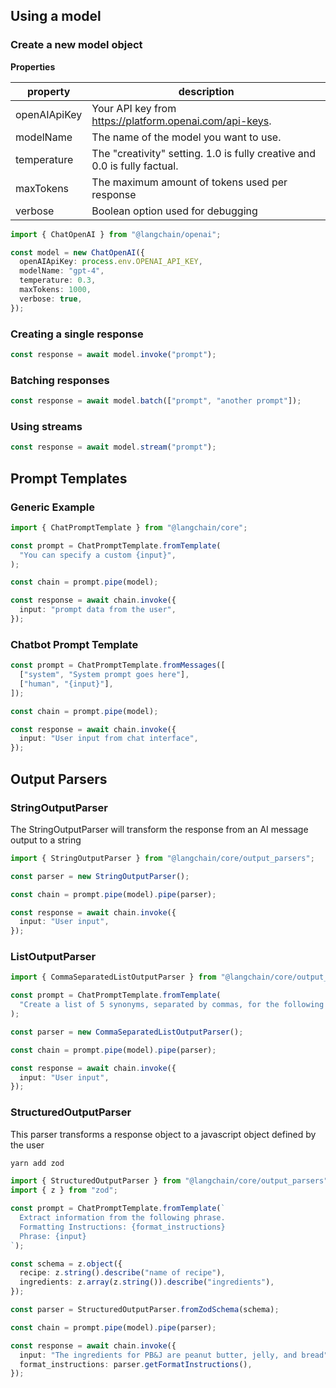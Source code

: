 ## Using a model

### Create a new model object

**Properties**

| property     | description                                                               |
| ------------ | ------------------------------------------------------------------------- |
| openAIApiKey | Your API key from <https://platform.openai.com/api-keys>.                 |
| modelName    | The name of the model you want to use.                                    |
| temperature  | The "creativity" setting. 1.0 is fully creative and 0.0 is fully factual. |
| maxTokens    | The maximum amount of tokens used per response                            |
| verbose      | Boolean option used for debugging                                         |

```typescript
import { ChatOpenAI } from "@langchain/openai";

const model = new ChatOpenAI({
  openAIApiKey: process.env.OPENAI_API_KEY,
  modelName: "gpt-4",
  temperature: 0.3,
  maxTokens: 1000,
  verbose: true,
});
```

### Creating a single response

```typescript
const response = await model.invoke("prompt");
```

### Batching responses

```typescript
const response = await model.batch(["prompt", "another prompt"]);
```

### Using streams

```typescript
const response = await model.stream("prompt");
```

## Prompt Templates

### Generic Example

```typescript
import { ChatPromptTemplate } from "@langchain/core";

const prompt = ChatPromptTemplate.fromTemplate(
  "You can specify a custom {input}",
);

const chain = prompt.pipe(model);

const response = await chain.invoke({
  input: "prompt data from the user",
});
```

### Chatbot Prompt Template

```typescript
const prompt = ChatPromptTemplate.fromMessages([
  ["system", "System prompt goes here"],
  ["human", "{input}"],
]);

const chain = prompt.pipe(model);

const response = await chain.invoke({
  input: "User input from chat interface",
});
```

## Output Parsers

### StringOutputParser

The StringOutputParser will transform the response from an AI message output to a string

```typescript
import { StringOutputParser } from "@langchain/core/output_parsers";

const parser = new StringOutputParser();

const chain = prompt.pipe(model).pipe(parser);

const response = await chain.invoke({
  input: "User input",
});
```

### ListOutputParser

```typescript
import { CommaSeparatedListOutputParser } from "@langchain/core/output_parsers";

const prompt = ChatPromptTemplate.fromTemplate(
  "Create a list of 5 synonyms, separated by commas, for the following word {word}",
);

const parser = new CommaSeparatedListOutputParser();

const chain = prompt.pipe(model).pipe(parser);

const response = await chain.invoke({
  input: "User input",
});
```

### StructuredOutputParser

This parser transforms a response object to a javascript object defined by the user

```bash
yarn add zod
```

```typescript
import { StructuredOutputParser } from "@langchain/core/output_parsers";
import { z } from "zod";

const prompt = ChatPromptTemplate.fromTemplate(`
  Extract information from the following phrase.
  Formatting Instructions: {format_instructions}
  Phrase: {input}
`);

const schema = z.object({
  recipe: z.string().describe("name of recipe"),
  ingredients: z.array(z.string()).describe("ingredients"),
});

const parser = StructuredOutputParser.fromZodSchema(schema);

const chain = prompt.pipe(model).pipe(parser);

const response = await chain.invoke({
  input: "The ingredients for PB&J are peanut butter, jelly, and bread",
  format_instructions: parser.getFormatInstructions(),
});
```
